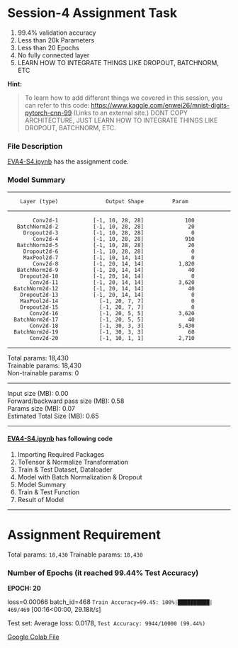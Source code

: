 # Session-4 Assignment Task
1.   99.4% validation accuracy 
2.   Less than 20k Parameters
3.   Less than 20 Epochs
4.   No fully connected layer
5.   LEARN HOW TO INTEGRATE THINGS LIKE DROPOUT, BATCHNORM, ETC

**Hint:**
> To learn how to add different things we covered in this session, you can refer to this code: https://www.kaggle.com/enwei26/mnist-digits-pytorch-cnn-99 (Links to an external site.) DONT COPY ARCHITECTURE, JUST LEARN HOW TO INTEGRATE THINGS LIKE DROPOUT, BATCHNORM, ETC.


### File Description

[EVA4-S4.ipynb](https://github.com/velasoka-repo/EVA4/blob/master/Session-4/EVA4_S4.ipynb "EVA4-S4.ipynb") has the assignment code.


### Model Summary

----------------------------------------------------------------

        Layer (type)               Output Shape         Param
        
----------------------------------------------------------------
            Conv2d-1           [-1, 10, 28, 28]             100
       BatchNorm2d-2           [-1, 10, 28, 28]              20
         Dropout2d-3           [-1, 10, 28, 28]               0
            Conv2d-4           [-1, 10, 28, 28]             910
       BatchNorm2d-5           [-1, 10, 28, 28]              20
         Dropout2d-6           [-1, 10, 28, 28]               0
         MaxPool2d-7           [-1, 10, 14, 14]               0
            Conv2d-8           [-1, 20, 14, 14]           1,820
       BatchNorm2d-9           [-1, 20, 14, 14]              40
        Dropout2d-10           [-1, 20, 14, 14]               0
           Conv2d-11           [-1, 20, 14, 14]           3,620
      BatchNorm2d-12           [-1, 20, 14, 14]              40
        Dropout2d-13           [-1, 20, 14, 14]               0
        MaxPool2d-14             [-1, 20, 7, 7]               0
        Dropout2d-15             [-1, 20, 7, 7]               0
           Conv2d-16             [-1, 20, 5, 5]           3,620
      BatchNorm2d-17             [-1, 20, 5, 5]              40
           Conv2d-18             [-1, 30, 3, 3]           5,430
      BatchNorm2d-19             [-1, 30, 3, 3]              60
           Conv2d-20             [-1, 10, 1, 1]           2,710
           
----------------------------------------------------------------

Total params: 18,430    
Trainable params: 18,430        
Non-trainable params: 0 

----------------------------------------------------------------
Input size (MB): 0.00   
Forward/backward pass size (MB): 0.58   
Params size (MB): 0.07  
Estimated Total Size (MB): 0.65 

----------------------------------------------------------------


#### [EVA4-S4.ipynb](https://github.com/velasoka-repo/EVA4/blob/master/Session-4/EVA4_S4.ipynb "EVA4-S4.ipynb")  has following code

1. Importing Required Packages
2. ToTensor & Normalize Transformation
3. Train & Test Dataset, Dataloader
4. Model with Batch Normalization & Dropout
5. Model Summary
6. Train & Test Function
7. Result of Model

------------

# Assignment Requirement

Total params: `18,430`
Trainable params: `18,430`

### Number of Epochs (it reached 99.44% Test Accuracy)


**EPOCH: 20**

loss=0.00066 batch_id=468 `Train Accuracy=99.45: 100%|██████████| 469/469` [00:16<00:00, 29.18it/s]

Test set: Average loss: 0.0178, `Test Accuracy: 9944/10000 (99.44%)`


[Google Colab File](https://colab.research.google.com/github/velasoka-repo/EVA4/blob/master/Session-4/EVA4_S4.ipynb)
